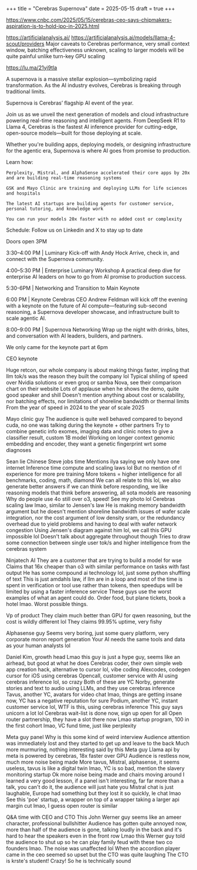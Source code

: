 +++
title = "Cerebras Supernova"
date = 2025-05-15
draft = true
+++

https://www.cnbc.com/2025/05/15/cerebras-ceo-says-chipmakers-aspiration-is-to-hold-ipo-in-2025.html

https://artificialanalysis.ai/
https://artificialanalysis.ai/models/llama-4-scout/providers
Major caveats to Cerebras performance, very small context window, batching effectiveness unknown, scaling to larger models will be quite painful unlike turn-key GPU scaling

https://lu.ma/21yj9tla

A supernova is a massive stellar explosion—symbolizing rapid transformation. As the AI industry evolves, Cerebras is breaking through traditional limits.

Supernova is Cerebras’ flagship AI event of the year.

Join us as we unveil the next generation of models and cloud infrastructure powering real-time reasoning and intelligent agents. From DeepSeek R1 to Llama 4, Cerebras is the fastest AI inference provider for cutting-edge, open-source models—built for those deploying at scale.

Whether you're building apps, deploying models, or designing infrastructure for the agentic era, Supernova is where AI goes from promise to production.

Learn how:

    Perplexity, Mistral, and AlphaSense accelerated their core apps by 20x and are building real-time reasoning systems

    GSK and Mayo Clinic are training and deploying LLMs for life sciences and hospitals

    The latest AI startups are building agents for customer service, personal tutoring, and knowledge work

    You can run your models 20x faster with no added cost or complexity

Schedule: Follow us on Linkedin and X to stay up to date

Doors open 3PM

3:30–4:00 PM | Luminary Kick-off with Andy Hock
Arrive, check in, and connect with the Supernova community.

4:00–5:30 PM | Enterprise Luminary Workshop
A practical deep dive for enterprise AI leaders on how to go from AI promise to production success.

5:30-6PM | Networking and Transition to Main Keynote

6:00 PM | Keynote
Cerebras CEO Andrew Feldman will kick off the evening with a keynote on the future of AI compute—featuring sub-second reasoning, a Supernova developer showcase, and infrastructure built to scale agentic AI.

8:00–9:00 PM | Supernova Networking
Wrap up the night with drinks, bites, and conversation with AI leaders, builders, and partners.

We only came for the keynote part at 6pm

CEO keynote

Huge retcon, our whole company is about making things faster, impling that llm tok/s was the reason they built the company lol
Typical shiling of speed over Nvidia solutions or even groq or samba Nova, see their comparison chart on their website
Lots of applause when he shows the demo, quite good speaker and shill
Doesn't mention anything about cost or scalability, nor batching effects, nor limitations of shoreline bandwidth or thermal limits
From the year of speed in 2024 to the year of scale 2025

Mayo clinic guy
The audience is quite well behaved compared to beyond cuda, no one was talking during the keynote + other partners
Try to combine genetic info exomes, imaging data and clinic notes to give a classifier result, custom 1B model
Working on longer context genomic embedding and encoder, they want a genetic fingerprint wrt some diagnoses

Sean lie
Chinese Steve jobs time
Mentions ilya saying we only have one internet
Inference time compute and scaling laws lol
But no mention of rl experience for more pre training
More tokens = higher intelligence for all benchmarks, coding, math, diamond
We can all relate to this lol, we also generate better answers if we can think before responding, we like reasoning models that think before answering, all sota models are reasoning
Why do people use 4o still over o3, speed! See my photo lol
Cerebras scaling law lmao, similar to Jensen's law
He is making memory bandwidth argument but he doesn't mention shoreline bandwidth issues of wafer scale integration, nor the cost argument of low density sram, or the redundancy overhead due to yield problems and having to deal with wafer network congestion
Using Jensen's diagram against him lol, we call this GPU impossible lol
Doesn't talk about aggregate throughout though
Tries to draw some connection between single user tok/s and higher intelligence from the cerebras system

Ninjatech AI
They are a customer that are trying to build a model for wse
Claims that 16x cheaper than o3 with similar performance on tasks with fast output
He has some compound ai technology lol, just some python shuffling of text
This is just amdahls law, if llm are in a loop and most of the time is spent in verification or tool use rather than tokens, then speedups will be limited by using a faster inference service
These guys use the worst examples of what an agent could do. Order food, but plane tickets, book a hotel lmao. Worst possible things.

Vp of product
They claim much better than GPU for qwen reasoning, but the cost is wildly different lol
They claims 99.95% uptime, very fishy

Alphasense guy
Seems very boring, just some query platform, very corporate moron report generation
Your AI needs the same tools and data as your human analysts lol

Daniel Kim, growth head
Lmao this guy is just a hype guy, seems like an airhead, but good at what he does
Cerebras coder, their own simple web app creation hack, alternative to cursor lol, vibe coding
Alexcodes, codegen cursor for iOS using cerebras
Opencall, customer service with AI using cerebras inference lol, so crazy
Both of these are YC
Norby, generate stories and text to audio using LLMs, and they use cerebras inference
Tavus, another YC, avatars for video chat lmao, things are getting insane now, YC has a negative reputation for sure
Podium, another YC, instant customer service lol, WTF is this, using cerebras inference
This guy says unicorn a lot lol
Cerebras wait-list is done now, sign up open for all
Open router partnership, they have a slot there now
Lmao startup program, 100 in the first cohort lmao, VC fund time, just like perplexity

Meta guy panel
Why is this some kind of weird interview
Audience attention was immediately lost and they started to get up and leave to the back
Much more murmuring, nothing interesting said by this Meta guy
Llama api by meta is powered by cerebras, 18x faster over GPU
Audience is restless now, much more noise being made
More tavus, Mistral, alphasense, it seems useless, tavus is like a digital twin lmao, YC is so bad, mention the slavery monitoring startup
Ok more noise being made and chairs moving around
I learned a very good lesson, if a panel isn't interesting, far far more than a talk, you can't do it, the audience will just hate you
Mistral chat is just laughable, Europe had something but they lost it so quickly, le chat lmao
See this 'poe' startup, a wrapper on top of a wrapper taking a larger api margin cut lmao, I guess open router is similar

Q&A time with CEO and CTO
This John Werner guy seems like an ameer character, professional bullshitter
Audience has gotten quite annoyed now, more than half of the audience is gone, talking loudly in the back and it's hard to hear the speakers even in the front row
Lmao this Werner guy told the audience to shut up so he can play family feud with these two co founders lmao. The noise was unaffected lol
When the accordion player came in the ceo seemed so upset but the CTO was quite laughing
The CTO is krste's student! Crazy! So he is technically sound

